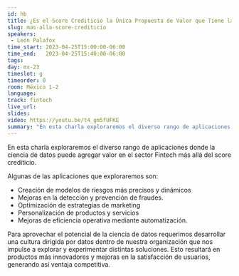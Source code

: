 ```yaml
---
id: hb
title: ¿Es el Score Crediticio la Única Propuesta de Valor que Tiene la Ciencia de Datos?
slug: mas-alla-score-crediticio
speakers:
 - León Palafox
time_start: 2023-04-25T15:00:00-06:00
time_end:   2023-04-25T15:40:00-06:00 
tags:
day: mx-23
timeslot: g
timeorder: 0
room: México 1-2
language: 
track: fintech
live_url: 
slides: 
video: https://youtu.be/t4_gm5fUFKE
summary: "En esta charla exploraremos el diverso rango de aplicaciones donde la ciencia de datos puede agregar valor en el sector Fintech más allá del score crediticio."
---
```


En esta charla exploraremos el diverso rango de aplicaciones donde la ciencia de datos puede agregar valor en el sector Fintech más allá del score crediticio. 

Algunas de las aplicaciones que exploraremos son: 
* Creación de modelos de riesgos más precisos y dinámicos
* Mejoras en la detección y prevención de fraudes. 
* Optimización de estrategias de marketing
* Personalización de productos y servicios
* Mejoras de eficiencia operativa mediante automatización.

Para aprovechar el potencial de la ciencia de datos requerimos desarrollar una cultura dirigida por datos dentro de nuestra organización que nos impulse a explorar y experimentar distintas soluciones. Esto resultará en productos más innovadores y mejoras en la satisfacción de usuarios, generando así ventaja competitiva.
